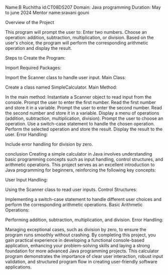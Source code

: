 Name:B Ruchitha id:CT08DS207 Domain: Java programming Duration: May to june 2024 Mentor name:sravani gouni

Overview of the Project

This program will prompt the user to: Enter two numbers. Choose an operation: addition, subtraction, multiplication, or division. Based on the user's choice, the program will perform the corresponding arithmetic operation and display the result.

Steps to Create the Program:

Import Required Packages:

Import the Scanner class to handle user input. Main Class:

Create a class named SimpleCalculator. Main Method:

In the main method: Instantiate a Scanner object to read input from the console. Prompt the user to enter the first number. Read the first number and store it in a variable. Prompt the user to enter the second number. Read the second number and store it in a variable. Display a menu of operations (addition, subtraction, multiplication, division). Prompt the user to choose an operation. Use a switch-case statement to handle the chosen operation. Perform the selected operation and store the result. Display the result to the user. Error Handling:

Include error handling for division by zero.

conclusion Creating a simple calculator in Java involves understanding basic programming concepts such as input handling, control structures, and arithmetic operations. This project serves as an excellent introduction to Java programming for beginners, reinforcing the following key concepts:

User Input Handling:

Using the Scanner class to read user inputs. Control Structures:

Implementing a switch-case statement to handle different user choices and perform the corresponding arithmetic operations. Basic Arithmetic Operations:

Performing addition, subtraction, multiplication, and division. Error Handling:

Managing exceptional cases, such as division by zero, to ensure the program runs smoothly without crashing. By completing this project, you gain practical experience in developing a functional console-based application, enhancing your problem-solving skills and laying a strong foundation for more advanced Java programming projects. This calculator program demonstrates the importance of clear user interaction, robust input validation, and structured program flow in creating user-friendly software applications.
